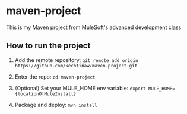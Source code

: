 # maven-project

This is my Maven project from MuleSoft's advanced development class

## How to run the project

1. Add the remote repository: `git remote add origin https://github.com/kechtinaw/maven-project.git`

1. Enter the repo: `cd maven-project`

1. (Optional) Set your MULE_HOME env variable: `export MULE_HOME={locationOfMuleInstall}`

1. Package and deploy: `mvn install`

